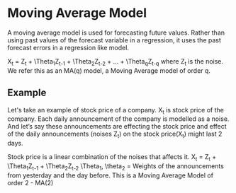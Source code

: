 # Moving Average Model #

A moving average model is used for forecasting future values. Rather than using past values of the forecast variable in a regression, it uses the past forecast errors in a regression like model.

X<sub>t</sub> = Z<sub>t</sub> + \Theta<sub>1</sub>Z<sub>t-1</sub> + \Theta<sub>2</sub>Z<sub>t-2</sub> + ... + \Theta<sub>q</sub>Z<sub>t-q</sub>
where Z<sub>t</sub> is the noise. We refer this as an MA(q) model, a Moving Average model of order q.

## Example ##
Let's take an example of stock price of a company. X<sub>t</sub> is stock price of the company. Each daily announcement of the company is modelled as a noise. And let’s say these announcements are effecting the stock price and effect of the daily announcements (noises Z<sub>t</sub>) on the stock price(X<sub>t</sub>) might last 2 days.

Stock price is a linear combination of the noises that affects it.
X<sub>t</sub> = Z<sub>t</sub> + \Theta<sub>1</sub>Z<sub>t-1</sub> + \Theta<sub>2</sub>Z<sub>t-2</sub>
\Theta<sub>1</sub>, \theta<sub>2</sub> = Weights of the announcements from yesterday and the day before.
This is a Moving Average Model of order 2 - MA(2)